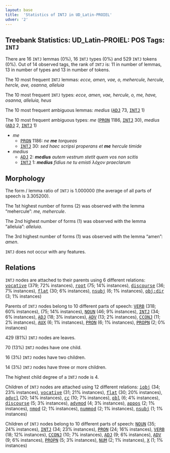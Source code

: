 ```yaml
---
layout: base
title:  'Statistics of INTJ in UD_Latin-PROIEL'
udver: '2'
---
```


## Treebank Statistics: UD_Latin-PROIEL: POS Tags: `INTJ`

There are 16 `INTJ` lemmas (0%), 16 `INTJ` types (0%) and 529 `INTJ` tokens (0%).
Out of 14 observed tags, the rank of `INTJ` is: 11 in number of lemmas, 13 in number of types and 13 in number of tokens.

The 10 most frequent `INTJ` lemmas: <em>ecce, amen, vae, o, mehercule, hercule, hercle, ave, osanna, alleluia</em>

The 10 most frequent `INTJ` types:  <em>ecce, amen, vae, hercule, o, me, have, osanna, alleluia, heus</em>

The 10 most frequent ambiguous lemmas: <em>medius</em> (<tt><a href="la_proiel-pos-ADJ.html">ADJ</a></tt> 73, <tt><a href="la_proiel-pos-INTJ.html">INTJ</a></tt> 1)

The 10 most frequent ambiguous types:  <em>me</em> (<tt><a href="la_proiel-pos-PRON.html">PRON</a></tt> 1186, <tt><a href="la_proiel-pos-INTJ.html">INTJ</a></tt> 30), <em>medius</em> (<tt><a href="la_proiel-pos-ADJ.html">ADJ</a></tt> 2, <tt><a href="la_proiel-pos-INTJ.html">INTJ</a></tt> 1)


* <em>me</em>
  * <tt><a href="la_proiel-pos-PRON.html">PRON</a></tt> 1186: <em>ne <b>me</b> torqueas</em>
  * <tt><a href="la_proiel-pos-INTJ.html">INTJ</a></tt> 30: <em>sed haec scripsi properans et <b>me</b> hercule timide</em>
* <em>medius</em>
  * <tt><a href="la_proiel-pos-ADJ.html">ADJ</a></tt> 2: <em><b>medius</b> autem vestrum stetit quem vos non scitis</em>
  * <tt><a href="la_proiel-pos-INTJ.html">INTJ</a></tt> 1: <em><b>medius</b> fidius ne tu emisti λόχον praeclarum</em>

## Morphology

The form / lemma ratio of `INTJ` is 1.000000 (the average of all parts of speech is 3.305200).

The 1st highest number of forms (2) was observed with the lemma “mehercule”: <em>me, mehercule</em>.

The 2nd highest number of forms (1) was observed with the lemma “alleluia”: <em>alleluia</em>.

The 3rd highest number of forms (1) was observed with the lemma “amen”: <em>amen</em>.

`INTJ` does not occur with any features.


## Relations

`INTJ` nodes are attached to their parents using 6 different relations: <tt><a href="la_proiel-dep-vocative.html">vocative</a></tt> (379; 72% instances), <tt><a href="la_proiel-dep-root.html">root</a></tt> (75; 14% instances), <tt><a href="la_proiel-dep-discourse.html">discourse</a></tt> (36; 7% instances), <tt><a href="la_proiel-dep-flat.html">flat</a></tt> (30; 6% instances), <tt><a href="la_proiel-dep-nsubj.html">nsubj</a></tt> (6; 1% instances), <tt><a href="la_proiel-dep-obj-dir.html">obj:dir</a></tt> (3; 1% instances)

Parents of `INTJ` nodes belong to 10 different parts of speech: <tt><a href="la_proiel-pos-VERB.html">VERB</a></tt> (318; 60% instances),  (75; 14% instances), <tt><a href="la_proiel-pos-NOUN.html">NOUN</a></tt> (46; 9% instances), <tt><a href="la_proiel-pos-INTJ.html">INTJ</a></tt> (34; 6% instances), <tt><a href="la_proiel-pos-ADJ.html">ADJ</a></tt> (18; 3% instances), <tt><a href="la_proiel-pos-ADV.html">ADV</a></tt> (13; 2% instances), <tt><a href="la_proiel-pos-CCONJ.html">CCONJ</a></tt> (11; 2% instances), <tt><a href="la_proiel-pos-AUX.html">AUX</a></tt> (6; 1% instances), <tt><a href="la_proiel-pos-PRON.html">PRON</a></tt> (6; 1% instances), <tt><a href="la_proiel-pos-PROPN.html">PROPN</a></tt> (2; 0% instances)

429 (81%) `INTJ` nodes are leaves.

70 (13%) `INTJ` nodes have one child.

16 (3%) `INTJ` nodes have two children.

14 (3%) `INTJ` nodes have three or more children.

The highest child degree of a `INTJ` node is 4.

Children of `INTJ` nodes are attached using 12 different relations: <tt><a href="la_proiel-dep-iobj.html">iobj</a></tt> (34; 23% instances), <tt><a href="la_proiel-dep-vocative.html">vocative</a></tt> (31; 21% instances), <tt><a href="la_proiel-dep-flat.html">flat</a></tt> (30; 20% instances), <tt><a href="la_proiel-dep-advcl.html">advcl</a></tt> (20; 14% instances), <tt><a href="la_proiel-dep-cc.html">cc</a></tt> (10; 7% instances), <tt><a href="la_proiel-dep-obl.html">obl</a></tt> (6; 4% instances), <tt><a href="la_proiel-dep-discourse.html">discourse</a></tt> (5; 3% instances), <tt><a href="la_proiel-dep-advmod.html">advmod</a></tt> (4; 3% instances), <tt><a href="la_proiel-dep-appos.html">appos</a></tt> (2; 1% instances), <tt><a href="la_proiel-dep-nmod.html">nmod</a></tt> (2; 1% instances), <tt><a href="la_proiel-dep-nummod.html">nummod</a></tt> (2; 1% instances), <tt><a href="la_proiel-dep-nsubj.html">nsubj</a></tt> (1; 1% instances)

Children of `INTJ` nodes belong to 10 different parts of speech: <tt><a href="la_proiel-pos-NOUN.html">NOUN</a></tt> (35; 24% instances), <tt><a href="la_proiel-pos-INTJ.html">INTJ</a></tt> (34; 23% instances), <tt><a href="la_proiel-pos-PRON.html">PRON</a></tt> (24; 16% instances), <tt><a href="la_proiel-pos-VERB.html">VERB</a></tt> (18; 12% instances), <tt><a href="la_proiel-pos-CCONJ.html">CCONJ</a></tt> (10; 7% instances), <tt><a href="la_proiel-pos-ADJ.html">ADJ</a></tt> (9; 6% instances), <tt><a href="la_proiel-pos-ADV.html">ADV</a></tt> (9; 6% instances), <tt><a href="la_proiel-pos-PROPN.html">PROPN</a></tt> (5; 3% instances), <tt><a href="la_proiel-pos-NUM.html">NUM</a></tt> (2; 1% instances), <tt><a href="la_proiel-pos-X.html">X</a></tt> (1; 1% instances)

